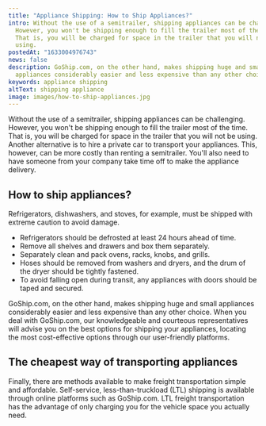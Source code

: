 ```yaml
---
title: "Appliance Shipping: How to Ship Appliances?"
intro: Without the use of a semitrailer, shipping appliances can be challenging.
  However, you won't be shipping enough to fill the trailer most of the time.
  That is, you will be charged for space in the trailer that you will not be
  using.
postedAt: "1633004976743"
news: false
description: GoShip.com, on the other hand, makes shipping huge and small
  appliances considerably easier and less expensive than any other choice.
keywords: appliance shipping
altText: shipping appliance
image: images/how-to-ship-appliances.jpg
---
```


Without the use of a semitrailer, shipping appliances can be challenging. However, you won't be shipping enough to fill the trailer most of the time. That is, you will be charged for space in the trailer that you will not be using. Another alternative is to hire a private car to transport your appliances. This, however, can be more costly than renting a semitrailer. You'll also need to have someone from your company take time off to make the appliance delivery.

## How to ship appliances?

Refrigerators, dishwashers, and stoves, for example, must be shipped with extreme caution to avoid damage.

* Refrigerators should be defrosted at least 24 hours ahead of time.
* Remove all shelves and drawers and box them separately.
* Separately clean and pack ovens, racks, knobs, and grills.
* Hoses should be removed from washers and dryers, and the drum of the dryer should be tightly fastened.
* To avoid falling open during transit, any appliances with doors should be taped and secured.

GoShip.com, on the other hand, makes shipping huge and small appliances considerably easier and less expensive than any other choice. When you deal with GoShip.com, our knowledgeable and courteous representatives will advise you on the best options for shipping your appliances, locating the most cost-effective options through our user-friendly platforms.

## The cheapest way of transporting appliances

Finally, there are methods available to make freight transportation simple and affordable. Self-service, less-than-truckload (LTL) shipping is available through online platforms such as GoShip.com. LTL freight transportation has the advantage of only charging you for the vehicle space you actually need.
